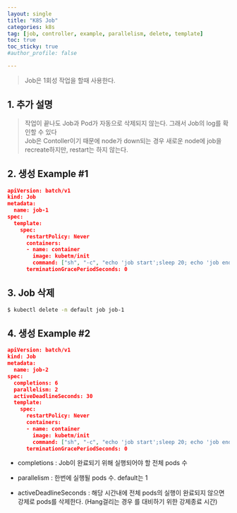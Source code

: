 ```yaml
---
layout: single
title: "K8S Job"
categories: k8s
tag: [job, controller, example, parallelism, delete, template]
toc: true
toc_sticky: true
#author_profile: false

---
```




> Job은 1회성 작업을 할때 사용한다.

## 1. 추가 설명

> 작업이 끝나도 Job과 Pod가 자동으로 삭제되지 않는다. 그래서 Job의 log를 확인할 수 있다<br>Job은 Contoller이기 때문에 node가 down되는 경우 새로운 node에 job을 recreate하지만, restart는 하지 않는다.

## 2. 생성 Example #1

```json
apiVersion: batch/v1
kind: Job
metadata:
  name: job-1
spec:
  template:
    spec:
      restartPolicy: Never
      containers:
      - name: container
        image: kubetm/init
        command: ["sh", "-c", "echo 'job start';sleep 20; echo 'job end'"]
      terminationGracePeriodSeconds: 0
```

## 3. Job 삭제

```bash
$ kubectl delete -n default job job-1
```

## 4. 생성 Example #2

```json
apiVersion: batch/v1
kind: Job
metadata:
  name: job-2
spec:
  completions: 6
  parallelism: 2
  activeDeadlineSeconds: 30
  template:
    spec:
      restartPolicy: Never
      containers:
      - name: container
        image: kubetm/init
        command: ["sh", "-c", "echo 'job start';sleep 20; echo 'job end'"]
      terminationGracePeriodSeconds: 0
```

* completions : Job이 완료되기 위해 실행되어야 할 전체 pods 수

* parallelism : 한번에 실행될 pods 수. default는 1
* activeDeadlineSeconds : 해당 시간내에 전체 pods의 실행이 완료되지 않으면 강제로 pods를 삭제한다. (Hang걸리는 경우 를 대비하기 위한 강제종료 시간)

